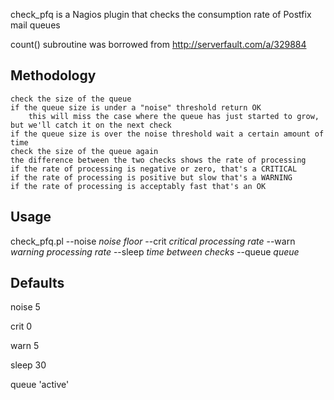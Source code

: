 check_pfq is a Nagios plugin that checks the consumption rate of Postfix mail queues

count() subroutine was borrowed from http://serverfault.com/a/329884

Methodology
-----------
    check the size of the queue
    if the queue size is under a "noise" threshold return OK
        this will miss the case where the queue has just started to grow, but we'll catch it on the next check
    if the queue size is over the noise threshold wait a certain amount of time
    check the size of the queue again
    the difference between the two checks shows the rate of processing
    if the rate of processing is negative or zero, that's a CRITICAL
    if the rate of processing is positive but slow that's a WARNING
    if the rate of processing is acceptably fast that's an OK

Usage
-----

check_pfq.pl --noise *noise floor* --crit *critical processing rate* --warn *warning processing rate* --sleep *time between checks* --queue *queue*

Defaults
--------
noise 5

crit 0

warn 5

sleep 30

queue 'active'

